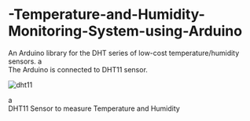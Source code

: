 # -Temperature-and-Humidity-Monitoring-System-using-Arduino

An Arduino library for the DHT series of low-cost temperature/humidity sensors.
a <br />
The Arduino is connected to DHT11 sensor.

![dht11](https://user-images.githubusercontent.com/90948455/170773563-1ba851d9-eb04-477c-b3b6-7457615e2261.jpg)

a <br />DHT11 Sensor to measure Temperature and Humidity
